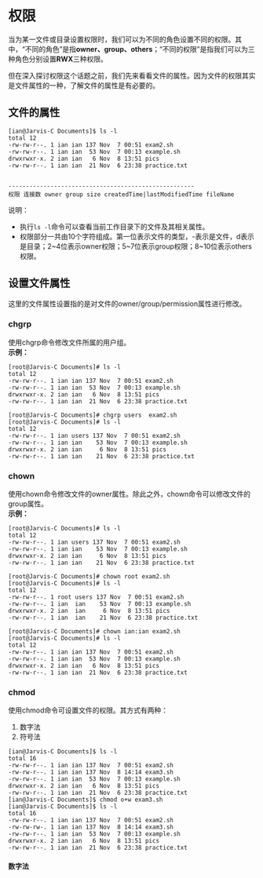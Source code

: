 # 权限
当为某一文件或目录设置权限时，我们可以为不同的角色设置不同的权限。其中，“不同的角色”是指**owner、group、others**；“不同的权限”是指我们可以为三种角色分别设置**RWX**三种权限。

但在深入探讨权限这个话题之前，我们先来看看文件的属性。因为文件的权限其实是文件属性的一种，了解文件的属性是有必要的。

## 文件的属性
```
[ian@Jarvis-C Documents]$ ls -l
total 12
-rw-rw-r--. 1 ian ian 137 Nov  7 00:51 exam2.sh
-rw-rw-r--. 1 ian ian  53 Nov  7 00:13 example.sh
drwxrwxr-x. 2 ian ian   6 Nov  8 13:51 pics
-rw-rw-r--. 1 ian ian  21 Nov  6 23:38 practice.txt


-----------------------------------------------------
权限 连接数 owner group size createdTime|lastModifiedTime fileName
```
说明：
* 执行```ls -l```命令可以查看当前工作目录下的文件及其相关属性。
* 权限部分一共由10个字符组成。第一位表示文件的类型，-表示是文件，d表示是目录；2~4位表示owner权限；5~7位表示group权限；8~10位表示others权限。

## 设置文件属性

这里的文件属性设置指的是对文件的owner/group/permission属性进行修改。

### chgrp
使用chgrp命令修改文件所属的用户组。  
**示例：**
```
[root@Jarvis-C Documents]# ls -l
total 12
-rw-rw-r--. 1 ian ian 137 Nov  7 00:51 exam2.sh
-rw-rw-r--. 1 ian ian  53 Nov  7 00:13 example.sh
drwxrwxr-x. 2 ian ian   6 Nov  8 13:51 pics
-rw-rw-r--. 1 ian ian  21 Nov  6 23:38 practice.txt

[root@Jarvis-C Documents]# chgrp users  exam2.sh
[root@Jarvis-C Documents]# ls -l
total 12
-rw-rw-r--. 1 ian users 137 Nov  7 00:51 exam2.sh
-rw-rw-r--. 1 ian ian    53 Nov  7 00:13 example.sh
drwxrwxr-x. 2 ian ian     6 Nov  8 13:51 pics
-rw-rw-r--. 1 ian ian    21 Nov  6 23:38 practice.txt

```

### chown
使用chown命令修改文件的owner属性。除此之外，chown命令可以修改文件的group属性。  
**示例：**
```
[root@Jarvis-C Documents]# ls -l
total 12
-rw-rw-r--. 1 ian users 137 Nov  7 00:51 exam2.sh
-rw-rw-r--. 1 ian ian    53 Nov  7 00:13 example.sh
drwxrwxr-x. 2 ian ian     6 Nov  8 13:51 pics
-rw-rw-r--. 1 ian ian    21 Nov  6 23:38 practice.txt

[root@Jarvis-C Documents]# chown root exam2.sh
[root@Jarvis-C Documents]# ls -l
total 12
-rw-rw-r--. 1 root users 137 Nov  7 00:51 exam2.sh
-rw-rw-r--. 1 ian  ian    53 Nov  7 00:13 example.sh
drwxrwxr-x. 2 ian  ian     6 Nov  8 13:51 pics
-rw-rw-r--. 1 ian  ian    21 Nov  6 23:38 practice.txt

[root@Jarvis-C Documents]# chown ian:ian exam2.sh
[root@Jarvis-C Documents]# ls -l
total 12
-rw-rw-r--. 1 ian ian 137 Nov  7 00:51 exam2.sh
-rw-rw-r--. 1 ian ian  53 Nov  7 00:13 example.sh
drwxrwxr-x. 2 ian ian   6 Nov  8 13:51 pics
-rw-rw-r--. 1 ian ian  21 Nov  6 23:38 practice.txt
```

### chmod
使用chmod命令可设置文件的权限。其方式有两种：
1. 数字法
2. 符号法
```
[ian@Jarvis-C Documents]$ ls -l
total 16
-rw-rw-r--. 1 ian ian 137 Nov  7 00:51 exam2.sh
-rw-rw-r--. 1 ian ian 137 Nov  8 14:14 exam3.sh
-rw-rw-r--. 1 ian ian  53 Nov  7 00:13 example.sh
drwxrwxr-x. 2 ian ian   6 Nov  8 13:51 pics
-rw-rw-r--. 1 ian ian  21 Nov  6 23:38 practice.txt
[ian@Jarvis-C Documents]$ chmod o+w exam3.sh
[ian@Jarvis-C Documents]$ ls -l
total 16
-rw-rw-r--. 1 ian ian 137 Nov  7 00:51 exam2.sh
-rw-rw-rw-. 1 ian ian 137 Nov  8 14:14 exam3.sh
-rw-rw-r--. 1 ian ian  53 Nov  7 00:13 example.sh
drwxrwxr-x. 2 ian ian   6 Nov  8 13:51 pics
-rw-rw-r--. 1 ian ian  21 Nov  6 23:38 practice.txt
```


#### 数字法

